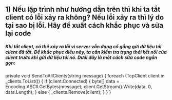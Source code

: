 <h2>1) Nếu lập trình như hướng dẫn trên thì khi ta tắt client có lỗi xảy ra không? Nếu lỗi xảy ra
thì lý do tại sao bị lỗi. Hãy đề xuất cách khắc phục và sửa lại code</h2>

<h5>Khi tắt client, có thể xảy ra lỗi vì server vẫn đang cố gắng gửi dữ liệu tới client đã tắt. Để khắc phục điều này, ta cần kiểm tra trạng thái kết nối của client trước khi gửi dữ liệu tới nó. Dưới đây là một cách sửa code ngắn gọn:
</h5>
private void SendToAllClients(string message)
{
    foreach (TcpClient client in _clients.ToList())
    {
        if (client.Connected)
        {
            byte[] data = Encoding.ASCII.GetBytes(message);
            client.GetStream().Write(data, 0, data.Length);
        }
        else
        {
            _clients.Remove(client);
        }
    }
}


